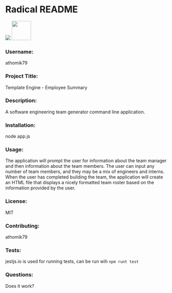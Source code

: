 # Radical README

<img src="https://img.shields.io/badge/License-MIT-yellow.svg">

<img src="https://avatars.githubusercontent.com/u/55367871?" height="60px" width="60px">

### Username:

athomik79

### Project Title:

Template Engine - Employee Summary

### Description:

A software engineering team generator command line application.

### Installation:

node app.js

### Usage:

The application will prompt the user for information about the team manager and then information about the team members. The user can input any number of team members, and they may be a mix of engineers and interns. When the user has completed building the team, the application will create an HTML file that displays a nicely formatted team roster based on the information provided by the user.

### License:

MIT

### Contributing:

athomik79

### Tests:

jestjs.io is used for running tests, can be run wih `npm runt test`

### Questions:

Does it work?

